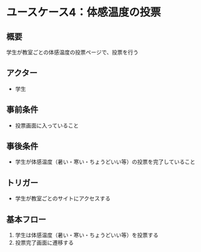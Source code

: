 # ユースケース4：体感温度の投票
## 概要
学生が教室ごとの体感温度の投票ページで、投票を行う

## アクター
- 学生

## 事前条件
- 投票画面に入っていること

## 事後条件
- 学生が体感温度（暑い・寒い・ちょうどいい等）の投票を完了していること

## トリガー
- 学生が教室ごとのサイトにアクセスする

## 基本フロー
1. 学生は体感温度（暑い・寒い・ちょうどいい等）を投票する
2. 投票完了画面に遷移する